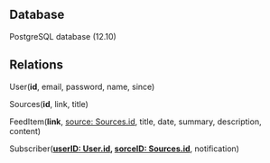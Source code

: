 ## Database

PostgreSQL database (12.10)

## Relations

User(**id**, email, password, name, since)

Sources(**id**, link, title)

FeedItem(**link**, <ins>source: Sources.id</ins>, title, date, summary, description, content)

Subscriber(**<ins>userID: User.id</ins>, <ins>sorceID: Sources.id</ins>**, notification)